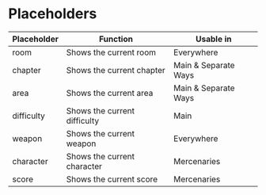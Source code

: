 # Placeholders
|Placeholder|Function|Usable in|
|--|--|--|
|room|Shows the current room|Everywhere|
|chapter|Shows the current chapter|Main & Separate Ways|
|area|Shows the current area|Main & Separate Ways|
|difficulty|Shows the current difficulty|Main|
|weapon|Shows the current weapon|Everywhere|
|character|Shows the current character|Mercenaries|
|score|Shows the current score|Mercenaries|